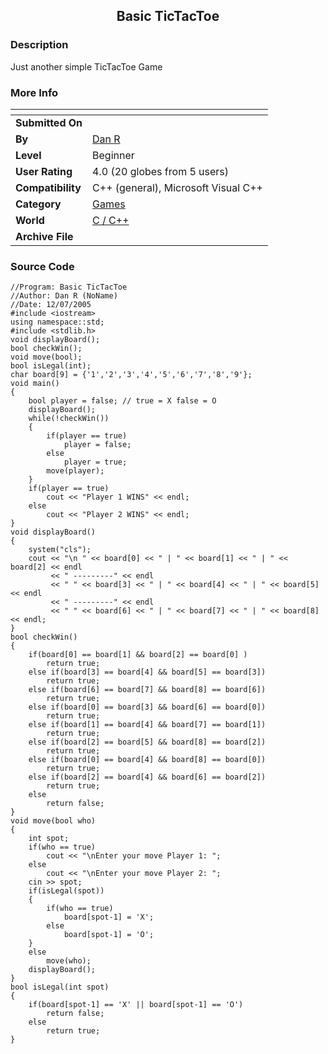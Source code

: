 ﻿<div align="center">

## Basic TicTacToe


</div>

### Description

Just another simple TicTacToe Game
 
### More Info
 


<span>             |<span>
---                |---
**Submitted On**   |
**By**             |[Dan R](https://github.com/Planet-Source-Code/PSCIndex/blob/master/ByAuthor/dan-r.md)
**Level**          |Beginner
**User Rating**    |4.0 (20 globes from 5 users)
**Compatibility**  |C\+\+ \(general\), Microsoft Visual C\+\+
**Category**       |[Games](https://github.com/Planet-Source-Code/PSCIndex/blob/master/ByCategory/games__3-13.md)
**World**          |[C / C\+\+](https://github.com/Planet-Source-Code/PSCIndex/blob/master/ByWorld/c-c.md)
**Archive File**   |[](https://github.com/Planet-Source-Code/dan-r-basic-tictactoe__3-10094/archive/master.zip)





### Source Code

```
//Program: Basic TicTacToe
//Author: Dan R (NoName)
//Date: 12/07/2005
#include <iostream>
using namespace::std;
#include <stdlib.h>
void displayBoard();
bool checkWin();
void move(bool);
bool isLegal(int);
char board[9] = {'1','2','3','4','5','6','7','8','9'};
void main()
{
	bool player = false; // true = X false = O
	displayBoard();
	while(!checkWin())
	{
		if(player == true)
			player = false;
		else
			player = true;
		move(player);
	}
	if(player == true)
		cout << "Player 1 WINS" << endl;
	else
		cout << "Player 2 WINS" << endl;
}
void displayBoard()
{
	system("cls");
	cout << "\n " << board[0] << " | " << board[1] << " | " << board[2] << endl
		 << " ---------" << endl
		 << " " << board[3] << " | " << board[4] << " | " << board[5] << endl
		 << " ---------" << endl
		 << " " << board[6] << " | " << board[7] << " | " << board[8] << endl;
}
bool checkWin()
{
	if(board[0] == board[1] && board[2] == board[0] )
		return true;
	else if(board[3] == board[4] && board[5] == board[3])
		return true;
	else if(board[6] == board[7] && board[8] == board[6])
		return true;
	else if(board[0] == board[3] && board[6] == board[0])
		return true;
	else if(board[1] == board[4] && board[7] == board[1])
		return true;
	else if(board[2] == board[5] && board[8] == board[2])
		return true;
	else if(board[0] == board[4] && board[8] == board[0])
		return true;
	else if(board[2] == board[4] && board[6] == board[2])
		return true;
	else
		return false;
}
void move(bool who)
{
	int spot;
	if(who == true)
		cout << "\nEnter your move Player 1: ";
	else
		cout << "\nEnter your move Player 2: ";
	cin >> spot;
	if(isLegal(spot))
	{
		if(who == true)
			board[spot-1] = 'X';
		else
			board[spot-1] = 'O';
	}
	else
		move(who);
	displayBoard();
}
bool isLegal(int spot)
{
	if(board[spot-1] == 'X' || board[spot-1] == 'O')
		return false;
	else
		return true;
}
```


